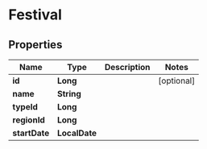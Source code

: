 

# Festival


## Properties

| Name | Type | Description | Notes |
|------------ | ------------- | ------------- | -------------|
|**id** | **Long** |  |  [optional] |
|**name** | **String** |  |  |
|**typeId** | **Long** |  |  |
|**regionId** | **Long** |  |  |
|**startDate** | **LocalDate** |  |  |



